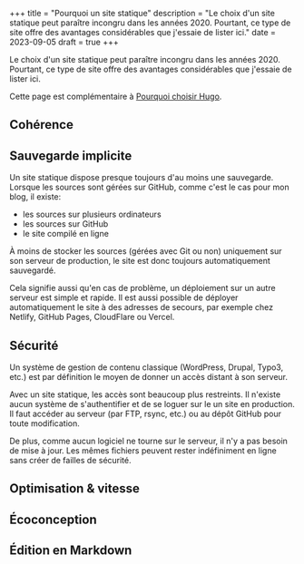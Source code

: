 +++
title = "Pourquoi un site statique"
description = "Le choix d'un site statique peut paraître incongru dans les années 2020. Pourtant, ce type de site offre des avantages considérables que j'essaie de lister ici."
date = 2023-09-05
draft = true
+++

Le choix d'un site statique peut paraître incongru dans les années 2020. Pourtant, ce type de site offre des avantages considérables que j'essaie de lister ici.

Cette page est complémentaire à [Pourquoi choisir Hugo](/hugo/pourquoi-hugo/).

## Cohérence

## Sauvegarde implicite

Un site statique dispose presque toujours d'au moins une sauvegarde. Lorsque les sources sont gérées sur GitHub, comme c'est le cas pour mon blog, il existe:

- les sources sur plusieurs ordinateurs
- les sources sur GitHub
- le site compilé en ligne

À moins de stocker les sources (gérées avec Git ou non) uniquement sur son serveur de production, le site est donc toujours automatiquement sauvegardé.

Cela signifie aussi qu'en cas de problème, un déploiement sur un autre serveur est simple et rapide. Il est aussi possible de déployer automatiquement le site à des adresses de secours, par exemple chez Netlify, GitHub Pages, CloudFlare ou Vercel.

## Sécurité

Un système de gestion de contenu classique (WordPress, Drupal, Typo3, etc.) est par définition le moyen de donner un accès distant à son serveur.

Avec un site statique, les accès sont beaucoup plus restreints. Il n'existe aucun système de s'authentifier et de se loguer sur le un site en production. Il faut accéder au serveur (par FTP, rsync, etc.) ou au dépôt GitHub pour toute modification.

De plus, comme aucun logiciel ne tourne sur le serveur, il n'y a pas besoin de mise à jour. Les mêmes fichiers peuvent rester indéfiniment en ligne sans créer de failles de sécurité.

## Optimisation & vitesse

## Écoconception

## Édition en Markdown